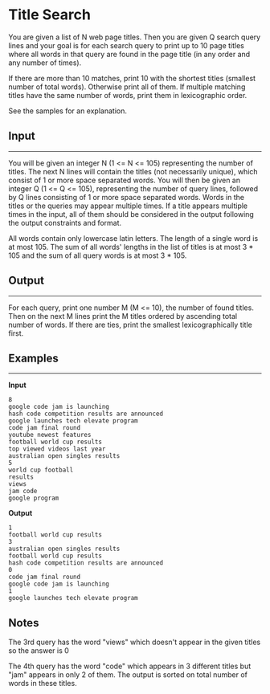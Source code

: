 # Title Search

You are given a list of N web page titles. Then you are given Q search query lines and your goal is for each search query to print up to 10 page titles where all words in that query are found in the page title (in any order and any number of times). 

If there are more than 10 matches, print 10 with the shortest titles (smallest number of total words). Otherwise print all of them. If multiple matching titles have the same number of words, print them in lexicographic order.

See the samples for an explanation.

 
## Input
-------

You will be given an integer N (1 <= N <= 105) representing the number of titles. The next N lines will contain the titles (not necessarily unique), which consist of 1 or more space separated words. You will then be given  an integer Q (1 <= Q <= 105), representing the number of query lines, followed by Q lines consisting of 1 or more space separated words. Words in the titles or the queries may appear multiple times. If a title appears multiple times in the input, all of them should be considered in the output following the output constraints and format.

All words contain only lowercase latin letters. The length of a single word is at most 105. The sum of all words' lengths in the list of titles is at most 3 * 105 and the sum of all query words is at most 3 * 105.

 
## Output
---------

For each query, print one number M (M <= 10), the number of found titles. Then on the next M lines print the M titles ordered by ascending total number of words. If there are ties, print the smallest lexicographically title first.

 
## Examples
--------------

**Input**
```
8
google code jam is launching
hash code competition results are announced
google launches tech elevate program
code jam final round
youtube newest features
football world cup results
top viewed videos last year
australian open singles results
5
world cup football
results
views
jam code
google program
``` 

**Output**
```
1
football world cup results
3
australian open singles results
football world cup results
hash code competition results are announced
0
code jam final round
google code jam is launching
1
google launches tech elevate program
```
 

## Notes

The 3rd query has the word "views" which doesn't appear in the given titles so the answer is 0

The 4th query has the word "code" which appears in 3 different titles but "jam" appears in only 2 of them. The output is sorted on total number of words in these titles.